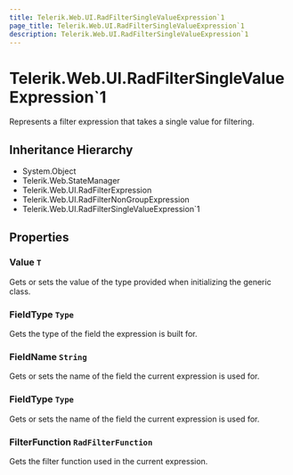 ```yaml
---
title: Telerik.Web.UI.RadFilterSingleValueExpression`1
page_title: Telerik.Web.UI.RadFilterSingleValueExpression`1
description: Telerik.Web.UI.RadFilterSingleValueExpression`1
---
```


# Telerik.Web.UI.RadFilterSingleValueExpression`1

Represents a filter expression that takes a single value for filtering.

## Inheritance Hierarchy

* System.Object
* Telerik.Web.StateManager
* Telerik.Web.UI.RadFilterExpression
* Telerik.Web.UI.RadFilterNonGroupExpression
* Telerik.Web.UI.RadFilterSingleValueExpression`1

## Properties

###  Value `T`

Gets or sets the value of the type provided when initializing the generic class.

###  FieldType `Type`

Gets the type of the field the expression is built for.

###  FieldName `String`

Gets or sets the name of the field the current expression is used for.

###  FieldType `Type`

Gets or sets the name of the field the current expression is used for.

###  FilterFunction `RadFilterFunction`

Gets the filter function used in the current expression.

